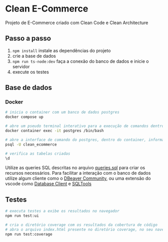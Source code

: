 # Clean E-Commerce

Projeto de E-Commerce criado com Clean Code e Clean Architecture

## Passo a passo

1. `npm install` instale as dependências do projeto
2. crie a base de dados
3. `npm run ts-node:dev` faça a conexão do banco de dados e inicie o servidor
4. execute os testes


## Base de dados

### Docker

~~~sh
# inicia o container com um banco de dados postgres
docker compose up

# abre um pseudo terminal interativo para a execução de comandos dentro do container
docker container exec -it postgres /bin/bash

# abre a interface de comando do postgres, dentro do container, informando o usuário
psql -U clean_ecommerce

# verifica as tabelas criadas
\d
~~~

Utilize as queries SQL descritas no arquivo [queries.sql](./queries.sql) para criar os recursos necessários. Para facilitar a interação com o banco de dados utilize algum cliente como o [DBeaver Community](https://dbeaver.io/download/), ou uma extensão do vscode como [Database Client](https://marketplace.visualstudio.com/items?itemName=cweijan.vscode-database-client2) e [SQLTools](https://marketplace.visualstudio.com/items?itemName=mtxr.sqltools)

## Testes

~~~sh
# executa testes a exibe os resultados no navegador
npm run test:ui

# cria o diretório coverage com os resultados da cobertura de código
# abra o arquivo index.html presente no diretório coverage, no seu navegador de preferência, para visualizar os resultados
npm run test:coverage
~~~
